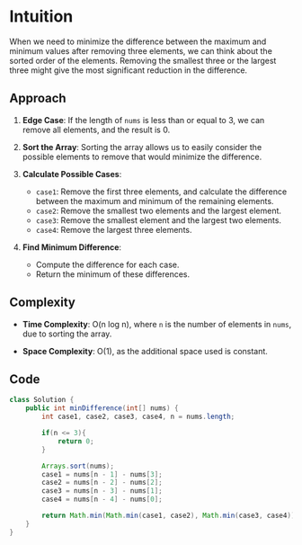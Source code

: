 # Intuition

When we need to minimize the difference between the maximum and minimum values after removing three elements, we can think about the sorted order of the elements. Removing the smallest three or the largest three might give the most significant reduction in the difference.

## Approach

1. **Edge Case**: If the length of `nums` is less than or equal to 3, we can remove all elements, and the result is 0.

2. **Sort the Array**: Sorting the array allows us to easily consider the possible elements to remove that would minimize the difference.

3. **Calculate Possible Cases**:
   - `case1`: Remove the first three elements, and calculate the difference between the maximum and minimum of the remaining elements.
   - `case2`: Remove the smallest two elements and the largest element.
   - `case3`: Remove the smallest element and the largest two elements.
   - `case4`: Remove the largest three elements.

4. **Find Minimum Difference**:
   - Compute the difference for each case.
   - Return the minimum of these differences.

## Complexity

- **Time Complexity**: O(n log n), where `n` is the number of elements in `nums`, due to sorting the array.

- **Space Complexity**: O(1), as the additional space used is constant.

## Code

```Java
class Solution {
    public int minDifference(int[] nums) {
        int case1, case2, case3, case4, n = nums.length;

        if(n <= 3){
            return 0;
        }

        Arrays.sort(nums);
        case1 = nums[n - 1] - nums[3];
        case2 = nums[n - 2] - nums[2];
        case3 = nums[n - 3] - nums[1];
        case4 = nums[n - 4] - nums[0];

        return Math.min(Math.min(case1, case2), Math.min(case3, case4));
    }
}
```

